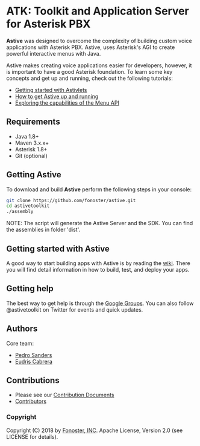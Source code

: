 # ATK: Toolkit and Application Server for Asterisk PBX

**Astive** was designed to overcome the complexity of building custom voice applications with Asterisk PBX. Astive, uses Asterisk's AGI to create powerful interactive menus with Java.

Astive makes creating voice applications easier for developers, however, it is important to have a good Asterisk foundation. To learn some key concepts and get up and running, check out the following tutorials:

* [Getting started with Astivlets](https://github.com/fonoster/astivetoolkit/wiki/Tutorial:-Getting-Started-With-Astivlets)
* [How to get Astive up and running](https://github.com/fonoster/astivetoolkit/wiki/Tutorial:-How-to-get-ATK-up-and-running)
* [Exploring the capabilities of the Menu API](https://github.com/fonoster/astivetoolkit/wiki/Tutorial:-Exploring-the-capabilities-of-the-Menu-API)

## Requirements

* Java 1.8+
* Maven 3.x.x+
* Asterisk 1.8+
* Git (optional)

## Getting Astive

To download and build **Astive** perform the following steps in your console:

```bash
git clone https://github.com/fonoster/astive.git
cd astivetoolkit
./assembly
```

NOTE: The script will generate the Astive Server and the SDK. You can find the assemblies in folder 'dist'.

## Getting started with Astive

A good way to start building apps with Astive is by reading the [wiki](https://github.com/fonoster/astive/wiki/GuideHelloWorldTutorial). There you will find detail information in how to build, test, and deploy your apps.

## Getting help

The best way to get help is through the [Google Groups](http://bit.ly/13KGLyx). You can also follow @astivetoolkit on Twitter for events and quick updates.

## Authors

Core team:

* [Pedro Sanders](https://github.com/psanders)
* [Eudris Cabrera](https://github.com/ecabrerar)

## Contributions
* Please see our [Contribution Documents](https://raw.githubusercontent.com/fonoster/astivetoolkit/master/CONTRIBUTORS) 
* [Contributors](https://github.com/fonoster/astivetoolkit/contributors)

### Copyright

Copyright (C) 2018 by [Fonoster, INC](https://fonoster.com). Apache License, Version 2.0 (see LICENSE for details).
